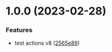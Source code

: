 # 1.0.0 (2023-02-28)


### Features

* test actions v8 ([2565e89](https://github.com/MarcoAguirre/api_nodejs/commit/2565e89e019edb82139a6188bc244c74a830b77b))
